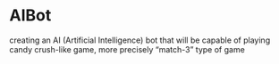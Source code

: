 # AIBot
creating an AI (Artificial Intelligence) bot that will be capable of playing candy crush-like game, more precisely “match-3” type of game
